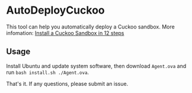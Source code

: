 # AutoDeployCuckoo
This tool can help you automatically deploy a Cuckoo sandbox. More infomation: [Install a Cuckoo Sandbox in 12 steps](https://0x0c.cc/2020/03/19/Install-a-Cuckoo-Sandbox-in-12-steps/)

## Usage
Install Ubuntu and update system software, then download `Agent.ova` and run `bash install.sh ./Agent.ova`.

That's it. If any questions, please submit an issue.
